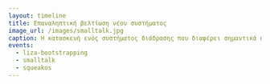```yaml
---
layout: timeline 
title: Επαναληπτική βελτίωση νέου συστήματος 
image_url: /images/smalltalk.jpg
caption: Η κατασκευή ενός συστήματος διάδρασης που διαφέρει σημαντικά από τα προηγούμενα αντιμετωπίζεται με την αρχική δημιουργία ενός πολύ μικρού συνόλου από νέα εργαλεία, όπως είναι η γλώσσα προγραμματισμού, ο επεξεργαστής κειμένου, τα εργαλεία ανάπτυξης, και το κέλυφος διάδρασης, και κυρίως με την επαναληπτική βελτίωση τους. 
events:
  - liza-bootstrapping 
  - smalltalk
  - squeakos
---
```

